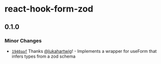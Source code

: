 # react-hook-form-zod

## 0.1.0

### Minor Changes

- [`1940aaf`](https://github.com/lukahartwig/react-hook-form-zod/commit/1940aafaee61c930305a99e6ac0ff613c0f8ee94) Thanks [@lukahartwig](https://github.com/lukahartwig)! - Implements a wrapper for useForm that infers types from a zod schema
